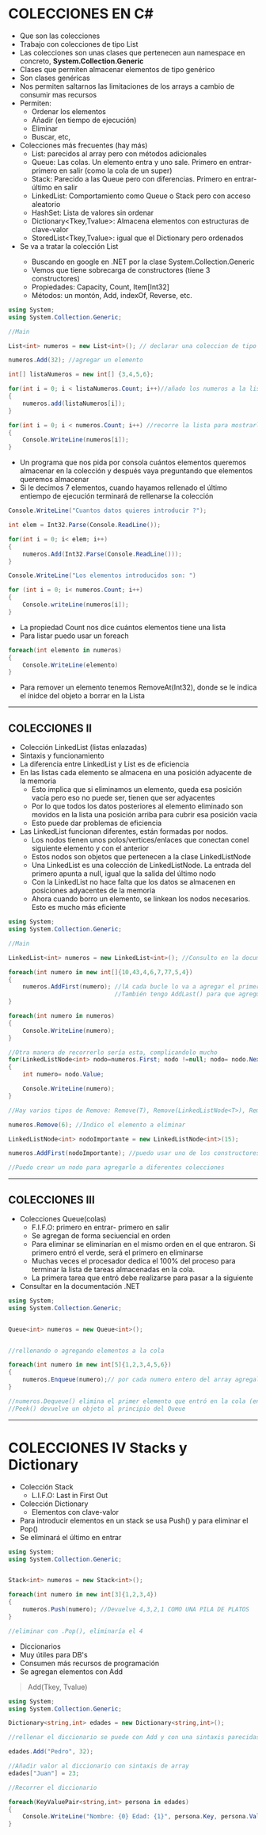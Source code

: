 # COLECCIONES EN C#

- Que son las colecciones
- Trabajo con colecciones de tipo List
- Las colecciones son unas clases que pertenecen aun namespace en concreto, **System.Collection.Generic**
- Clases que permiten almacenar elementos de tipo genérico
- Son clases genéricas
- Nos permiten saltarnos las limitaciones de los arrays a cambio de consumir mas recursos
- Permiten:
    - Ordenar los elementos
    - Añadir (en tiempo de ejecución)
    - Eliminar
    - Buscar, etc,
- Colecciones más frecuentes (hay más)
    - List<T>: parecidos al array pero con métodos adicionales
    - Queue<T>: Las colas. Un elemento entra y uno sale. Primero en entrar- primero en salir (como la cola de un super)
    - Stack<T>: Parecido a las Queue pero con diferencias. Primero en entrar-último en salir
    - LinkedList<T>: Comportamiento como Queue o Stack pero con acceso aleatorio
    - HashSet<T>: Lista de valores sin ordenar
    - Dictionary<Tkey,Tvalue>: Almacena elementos con estructuras de clave-valor
    - StoredList<Tkey,Tvalue>: igual que el Dictionary pero ordenados
- Se va a tratar la colección List<T>
    - Buscando en google en .NET por la clase System.Collection.Generic
    - Vemos que tiene sobrecarga de constructores (tiene 3 constructores)
    - Propiedades: Capacity, Count, Item[Int32]
    - Métodos: un montón, Add, indexOf, Reverse, etc.

~~~cs
using System;
using System.Collection.Generic;

//Main

List<int> numeros = new List<int>(); // declarar una coleccion de tipo lista

numeros.Add(32); //agregar un elemento

int[] listaNumeros = new int[] {3,4,5,6};

for(int i = 0; i < listaNumeros.Count; i++)//añado los numeros a la lista. Uso la propiedad Count para obtener el numero de elementos
{
    numeros.add(listaNumeros[i]);
}

for(int i = 0; i < numeros.Count; i++) //recorre la lista para mostrarla en pantalla
{
    Console.WriteLine(numeros[i]);
}
~~~

- Un programa que nos pida por consola cuántos elementos queremos almacenar en la colección y después vaya preguntando que elementos queremos almacenar
- Si le decimos 7 elementos, cuando hayamos rellenado el último entiempo de ejecución terminará de rellenarse la colección

~~~cs
Console.WriteLine("Cuantos datos quieres introducir ?");

int elem = Int32.Parse(Console.ReadLine());

for(int i = 0; i< elem; i++)
{
    numeros.Add(Int32.Parse(Console.ReadLine()));
}

Console.WriteLine("Los elementos introducidos son: ")

for (int i = 0; i< numeros.Count; i++)
{
    Console.writeLine(numeros[i]);
}
~~~

- La propiedad Count nos dice cuántos elementos tiene una lista
- Para listar puedo usar un foreach

~~~cs
foreach(int elemento in numeros)
{
    Console.WriteLine(elemento)
}
~~~

- Para remover un elemento tenemos RemoveAt(Int32), donde se le indica el ínidce del objeto a borrar en la Lista
----

## COLECCIONES II

- Colección LinkedList (listas enlazadas)
- Sintaxis y funcionamiento
- La diferencia entre LinkedList y List es de eficiencia
- En las listas cada elemento se almacena en una posición adyacente de la memoria
    - Esto implica que si eliminamos un elemento, queda esa posición vacía pero eso no puede ser, tienen que ser adyacentes
    - Por lo que todos los datos posteriores al elemento eliminado son movidos en la lista una posición arriba para cubrir esa posición vacía
    - Esto puede dar problemas de eficiencia
- Las LinkedList funcionan diferentes, están formadas por nodos.
    - Los nodos tienen unos polos/vertices/enlaces que conectan conel siguiente elemento y con el anterior
    - Estos nodos son objetos que pertenecen a la clase LinkedListNode<T>
    - Una LinkedList es una colección de LinkedListNode. La entrada del primero apunta a null, igual que la salida del último nodo
    - Con la LinkedList no hace falta que los datos se almacenen en posiciones adyacentes de la memoria
    - Ahora cuando borro un elemento, se linkean los nodos necesarios. Esto es mucho más eficiente

~~~cs
using System;
using System.Collection.Generic;

//Main

LinkedList<int> numeros = new LinkedList<int>(); //Consulto en la documentación los prámteros del constructor

foreach(int numero in new int[]{10,43,4,6,7,77,5,4})
{
    numeros.AddFirst(numero); //lA cada bucle lo va a agregar el primero, por lo que imprimirá el array al revés
                              //También tengo AddLast() para que agregue en orden (para que vaya agregando al último)
}

foreach(int numero in numeros)
{
    Console.WriteLine(numero);
}

//Otra manera de recorrerlo sería esta, complicandolo mucho
for(LinkedListNode<int> nodo=numeros.First; nodo !=null; nodo= nodo.Next)
{
    int numero= nodo.Value;

    Console.WriteLine(numero);
}

//Hay varios tipos de Remove: Remove(T), Remove(LinkedListNode<T>), RemoveFirst(), RemoveLast()

numeros.Remove(6); //Indico el elemento a eliminar

LinkedListNode<int> nodoImportante = new LinkedListNode<int>(15);

numeros.AddFirst(nodoImportante); //puedo usar uno de los constructores que me permite usar nodos

//Puedo crear un nodo para agregarlo a diferentes colecciones
~~~
----

## COLECCIONES III

- Colecciones Queue(colas)
    - F.I.F.O: primero en entrar- primero en salir
    - Se agregan de forma seciuencial en orden
    - Para eliminar se eliminarían en el mismo orden en el que entraron. Si primero entró el verde, será el primero en eliminarse
    - Muchas veces el procesador dedica el 100%  del proceso para terminar la lista de tareas almacenadas en la cola.
    - La primera tarea que entró debe realizarse para pasar a la siguiente
- Consultar en la documentación .NET

~~~cs
using System;
using System.Collection.Generic;


Queue<int> numeros = new Queue<int>();


//rellenando o agregando elementos a la cola

foreach(int numero in new int[5]{1,2,3,4,5,6})
{
    numeros.Enqueue(numero);// por cada numero entero del array agregalo a la queue numeros
}

//numeros.Dequeue() elimina el primer elemento que entró en la cola (en este caso 1)
//Peek() devuelve un objeto al principio del Queue
~~~
-----

# COLECCIONES IV Stacks y Dictionary

- Colección Stack
    - L.I.F.O: Last in First Out
- Colección Dictionary
    - Elementos con clave-valor
- Para introducir elementos en un stack se usa Push() y para eliminar el Pop()
- Se eliminará el último en entrar 

~~~cs
using System;
using System.Collection.Generic;


Stack<int> numeros = new Stack<int>();

foreach(int numero in new int[3]{1,2,3,4})
{
    numeros.Push(numero); //Devuelve 4,3,2,1 COMO UNA PILA DE PLATOS
}

//eliminar con .Pop(), eliminaría el 4
~~~

- Diccionarios
- Muy útiles para DB's
- Consumen más recursos de programación
- Se agregan elementos con Add

> Add(Tkey, Tvalue)

~~~cs
using System;
using System.Collection.Generic;

Dictionary<string,int> edades = new Dictionary<string,int>();

//rellenar el diccionario se puede con Add y con una sintaxis parecidas a los arrays

edades.Add("Pedro", 32);

//Añadir valor al diccionario con sintaxis de array
edades["Juan"] = 23;

//Recorrer el diccionario

foreach(KeyValuePair<string,int> persona in edades)
{
    Console.WriteLine("Nombre: {0} Edad: {1}", persona.Key, persona.Value);
}







~~~